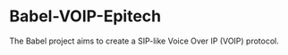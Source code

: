 Babel-VOIP-Epitech
==================

The Babel project aims to create a SIP-like Voice Over IP (VOIP) protocol.
